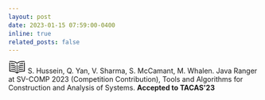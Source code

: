 ```yaml
---
layout: post
date: 2023-01-15 07:59:00-0400
inline: true
related_posts: false
---
```


[<img src="../assets/img/read.jpeg" alt="img" width="35"/>](../assets/pdf/Java_Ranger_Supporting_String_and_Array_Operations.pdf) S. Hussein, Q. Yan, V. Sharma, S. McCamant, M. Whalen. Java Ranger at SV-COMP 2023 (Competition Contribution), Tools and Algorithms for Construction and Analysis of Systems. **Accepted to TACAS'23**
